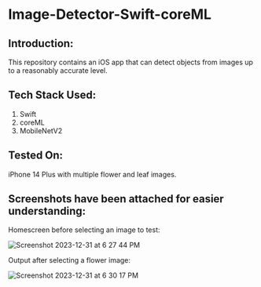 # Image-Detector-Swift-coreML

## Introduction: 
This repository contains an iOS app that can detect objects from images up to a reasonably accurate level.

## Tech Stack Used:
1. Swift
2. coreML
3. MobileNetV2

## Tested On:
iPhone 14 Plus with multiple flower and leaf images.

## Screenshots have been attached for easier understanding:

Homescreen before selecting an image to test: 

![Screenshot 2023-12-31 at 6 27 44 PM](https://github.com/Farial-mahmod/Image-Detector-Swift-coreML/assets/60639522/e930f2b7-1c27-49ee-bf7d-c59687909ff3)

Output after selecting a flower image:

![Screenshot 2023-12-31 at 6 30 17 PM](https://github.com/Farial-mahmod/Image-Detector-Swift-coreML/assets/60639522/99b2af5b-4649-4454-ba05-2b342ef7dd26)
